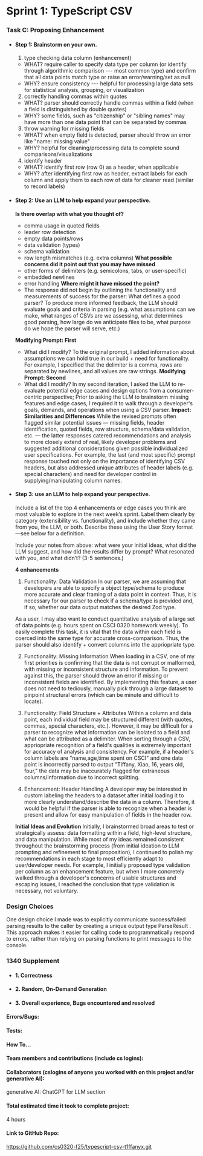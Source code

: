 # Sprint 1: TypeScript CSV

### Task C: Proposing Enhancement

- #### Step 1: Brainstorm on your own.

    1. type checking data column (enhancement)
    -  WHAT? require caller to specify data type per column (or identify through algorithmic comparison --- most common type) and confirm that all data points match type or raise an error/warning/set as null
    - WHY? ensure consistency --- helpful for processing large data sets for statistical analysis, grouping, or visualization

    2. correctly handling commas within quotes
    - WHAT? parser should correctly handle commas within a field (when a field is distinguished by double quotes)
    - WHY? some fields, such as "citizenship" or "sibling names" may have more than one data point that can be separated by commas

    3. throw warning for missing fields
    - WHAT? when empty field is detected, parser should throw an error like "name: missing value"
    - WHY? helpful for cleaning/processing data to complete sound comparisons/visualizations

    4. identify header
    - WHAT? identify first row (row 0) as a header, when applicable
    - WHY? after identifying first row as header, extract labels for each column and apply them to each row of data for cleaner read (similar to record labels)
    

- #### Step 2: Use an LLM to help expand your perspective.

    **Is there overlap with what you thought of?**
    - comma usage in quoted fields
    - leader row detection
    - empty data points/rows
    - data validation (types)
    - schema validation
    - row length mismatches (e.g. extra columns)
    **What possible concerns did it point out that you may have missed** 
    - other forms of delimiters (e.g. semicolons, tabs, or user-specific)
    - embedded newlines
    - error handling
    **Where might it have missed the point?** 
    - The response did not begin by outlining the functionality and measurements of success for the parser: What defines a good parser? To produce more informed feedback, the LLM should evaluate goals and criteria in parsing (e.g. what assumptions can we make, what ranges of CSVs are we assessing, what determines good parsing, how large do we anticipate files to be, what purpose do we hope the parser will serve, etc.)

    **Modifying Prompt: First** 
    - What did I modify? To the original prompt, I added information about assumptions we can hold true in our build + need for functionality. For example, I specified that the delimiter is a comma, rows are separated by newlines, and all values are raw strings.
    **Modifying Prompt: Second**
    - What did I modify? In my second iteration, I asked the LLM to re-evaluate potential edge cases and design options from a consumer-centric perspective; Prior to asking the LLM to brainstorm missing features and edge cases, I required it to walk through a developer's goals, demands, and operations when using a CSV parser. 
    **Impact: Similarities and Differences**
    While the revised prompts often flagged similar potential issues — missing fields, header identification, quoted fields, row structure, schema/data validation, etc. — the latter responses catered recommendations and analysis to more closely extend of real, likely developer problems and suggested additional considerations given possible individualized user specifications. For example, the last (and most specific) prompt response touched not only on the importance of identifying CSV headers, but also addressed unique attributes of header labels (e.g. special characters) and need for developer control in supplying/manipulating column names. 


- #### Step 3: use an LLM to help expand your perspective.

    Include a list of the top 4 enhancements or edge cases you think are most valuable to explore in the next week’s sprint. Label them clearly by category (extensibility vs. functionality), and include whether they came from you, the LLM, or both. Describe these using the User Story format—see below for a definition. 

    Include your notes from above: what were your initial ideas, what did the LLM suggest, and how did the results differ by prompt? What resonated with you, and what didn’t? (3-5 sentences.) 

    **4 enhancements**
    1. Functionality: Data Validation
    In our parser, we are assuming that developers are able to specify a object type/schema to produce more accurate and clear framing of a data point in context. Thus, it is necessary for our parser to check if a schema/type is provided and, if so, whether our data output matches the desired Zod type. 

    As a user, I may also want to conduct quantitative analysis of a large set of data points (e.g. hours spent on CSCI 0320 homework weekly). To easily complete this task, it is vital that the data within each field is coerced into the same type for accurate cross-comparison. Thus, the parser should also identify + convert columns into the appriopriate type. 

    2. Functionality: Missing Information
    When loading in a CSV, one of my first priorities is confirming that the data is not corrupt or malformed, with missing or inconsistent structure and information. To prevent against this, the parser should throw an error if missing or inconsistent fields are identified. By implementing this feature, a user does not need to tediously, manually pick through a large dataset to pinpoint structural errors (which can be minute and difficult to locate).

    3. Functionality: Field Structure + Attributes
    Within a column and data point, each individual field may be structured different (with quotes, commas, special characters, etc.). However, it may be difficult for a parser to recognize what information can be isolated to a field and what can be attributed as a delimiter. When sorting through a CSV, appriopriate recognition of a field's qualities is extremely important for accuracy of analysis and consistency. For example, if a header's column labels are "name,age,time spent on CSCI" and one data point is incorrectly parsed to output "Tiffany, Xiao, 16, years old, four," the data may be inaccurately flagged for extraneous columns/information due to incorrect splitting. 

    4. Enhancement: Header Handling
    A developer may be interested in custom labeling the headers to a dataset after initial loading it to more clearly understand/describe the data in a column. Therefore, it would be helpful if the parser is able to recognize when a header is present and allow for easy manipulation of fields in the header row. 

    **Initial Ideas and Evolution**
    Initially, I brainstormed broad areas to test or strategically assess: data formatting within a field, high-level structure, and data manipulation. While most of my ideas remained consistent throughout the brainstorming process (from initial ideation to LLM prompting and refinement to final proposition), I continued to polish my recommendations in each stage to most efficiently adapt to user/developer needs. For example, I initially proposed type validation per column as an enhancement feature, but when I more concretely walked through a developer's concerns of usable structures and escaping issues, I reached the conclusion that type validation is necessary, not voluntary. 

### Design Choices

One design choice I made was to explicitly communicate success/failed parsing results to the caller by creating a unique output type ParseResult<T> . This approach makes it easier for calling code to programmatically respond to errors, rather than relying on parsing functions to print messages to the console.

### 1340 Supplement

- #### 1. Correctness

- #### 2. Random, On-Demand Generation

- #### 3. Overall experience, Bugs encountered and resolved
#### Errors/Bugs:
#### Tests:
#### How To…

#### Team members and contributions (include cs logins):

#### Collaborators (cslogins of anyone you worked with on this project and/or generative AI): 
generative AI: ChatGPT for LLM section
#### Total estimated time it took to complete project: 
4 hours
#### Link to GitHub Repo:  
https://github.com/cs0320-f25/typescript-csv-t1ffanyx.git
